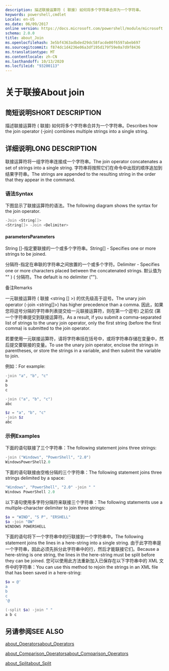 ```yaml
---
description: 描述联接运算符 ( 联接) 如何将多个字符串合并为一个字符串。
keywords: powershell,cmdlet
Locale: en-US
ms.date: 06/09/2017
online version: https://docs.microsoft.com/powershell/module/microsoft.powershell.core/about/about_join?view=powershell-5.1&WT.mc_id=ps-gethelp
schema: 2.0.0
title: about_Join
ms.openlocfilehash: 3e5bf4363adbded29dc58facde00f6597abeb697
ms.sourcegitcommit: f874dc1d4236e06a3df195d179f59e0a7d9f8436
ms.translationtype: MT
ms.contentlocale: zh-CN
ms.lasthandoff: 10/13/2020
ms.locfileid: "93200113"
---
```

# <a name="about-join"></a><span data-ttu-id="09a50-104">关于联接</span><span class="sxs-lookup"><span data-stu-id="09a50-104">About join</span></span>

## <a name="short-description"></a><span data-ttu-id="09a50-105">简短说明</span><span class="sxs-lookup"><span data-stu-id="09a50-105">SHORT DESCRIPTION</span></span>

<span data-ttu-id="09a50-106">描述联接运算符 ( 联接) 如何将多个字符串合并为一个字符串。</span><span class="sxs-lookup"><span data-stu-id="09a50-106">Describes how the join operator (-join) combines multiple strings into a single string.</span></span>

## <a name="long-description"></a><span data-ttu-id="09a50-107">详细说明</span><span class="sxs-lookup"><span data-stu-id="09a50-107">LONG DESCRIPTION</span></span>

<span data-ttu-id="09a50-108">联接运算符将一组字符串连接成一个字符串。</span><span class="sxs-lookup"><span data-stu-id="09a50-108">The join operator concatenates a set of strings into a single string.</span></span> <span data-ttu-id="09a50-109">字符串将按照它们在命令中出现的顺序追加到结果字符串。</span><span class="sxs-lookup"><span data-stu-id="09a50-109">The strings are appended to the resulting string in the order that they appear in the command.</span></span>

### <a name="syntax"></a><span data-ttu-id="09a50-110">语法</span><span class="sxs-lookup"><span data-stu-id="09a50-110">Syntax</span></span>

<span data-ttu-id="09a50-111">下图显示了联接运算符的语法。</span><span class="sxs-lookup"><span data-stu-id="09a50-111">The following diagram shows the syntax for the join operator.</span></span>

```powershell
-Join <String[]>
<String[]> -Join <Delimiter>
```

#### <a name="parameters"></a><span data-ttu-id="09a50-112">parameters</span><span class="sxs-lookup"><span data-stu-id="09a50-112">Parameters</span></span>

<span data-ttu-id="09a50-113">String []-指定要联接的一个或多个字符串。</span><span class="sxs-lookup"><span data-stu-id="09a50-113">String[] - Specifies one or more strings to be joined.</span></span>

<span data-ttu-id="09a50-114">分隔符-指定在串联的字符串之间放置的一个或多个字符。</span><span class="sxs-lookup"><span data-stu-id="09a50-114">Delimiter - Specifies one or more characters placed between the concatenated strings.</span></span> <span data-ttu-id="09a50-115">默认值为 "" )  ( 分隔符。</span><span class="sxs-lookup"><span data-stu-id="09a50-115">The default is no delimiter ("").</span></span>

<span data-ttu-id="09a50-116">备注</span><span class="sxs-lookup"><span data-stu-id="09a50-116">Remarks</span></span>

<span data-ttu-id="09a50-117">一元联接运算符 ( 联接 <string [] >) 的优先级高于逗号。</span><span class="sxs-lookup"><span data-stu-id="09a50-117">The unary join operator (-join <string[]>) has higher precedence than a comma.</span></span> <span data-ttu-id="09a50-118">因此，如果您将逗号分隔的字符串列表提交给一元联接运算符，则在第一个逗号) 之前仅 (第一个字符串提交到联接运算符。</span><span class="sxs-lookup"><span data-stu-id="09a50-118">As a result, if you submit a comma-separated list of strings to the unary join operator, only the first string (before the first comma) is submitted to the join operator.</span></span>

<span data-ttu-id="09a50-119">若要使用一元联接运算符，请将字符串括在括号中，或将字符串存储在变量中，然后提交要联接的变量。</span><span class="sxs-lookup"><span data-stu-id="09a50-119">To use the unary join operator, enclose the strings in parentheses, or store the strings in a variable, and then submit the variable to join.</span></span>

<span data-ttu-id="09a50-120">例如：</span><span class="sxs-lookup"><span data-stu-id="09a50-120">For example:</span></span>

```powershell
-join "a", "b", "c"
a
b
c

-join ("a", "b", "c")
abc

$z = "a", "b", "c"
-join $z
abc
```

### <a name="examples"></a><span data-ttu-id="09a50-121">示例</span><span class="sxs-lookup"><span data-stu-id="09a50-121">Examples</span></span>

<span data-ttu-id="09a50-122">下面的语句联接了三个字符串：</span><span class="sxs-lookup"><span data-stu-id="09a50-122">The following statement joins three strings:</span></span>

```powershell
-join ("Windows", "PowerShell", "2.0")
WindowsPowerShell2.0
```

<span data-ttu-id="09a50-123">下面的语句联接由空格分隔的三个字符串：</span><span class="sxs-lookup"><span data-stu-id="09a50-123">The following statement joins three strings delimited by a space:</span></span>

```powershell
"Windows", "PowerShell", "2.0" -join " "
Windows PowerShell 2.0
```

<span data-ttu-id="09a50-124">以下语句使用多字符分隔符来联接三个字符串：</span><span class="sxs-lookup"><span data-stu-id="09a50-124">The following statements use a multiple-character delimiter to join three strings:</span></span>

```powershell
$a = "WIND", "S P", "ERSHELL"
$a -join "OW"
WINDOWS POWERSHELL
```

<span data-ttu-id="09a50-125">下面的语句将下一个字符串中的行联接到一个字符串中。</span><span class="sxs-lookup"><span data-stu-id="09a50-125">The following statement joins the lines in a here-string into a single string.</span></span> <span data-ttu-id="09a50-126">由于此字符串是一个字符串，因此必须先拆分此字符串中的行，然后才能联接它们。</span><span class="sxs-lookup"><span data-stu-id="09a50-126">Because a here-string is one string, the lines in the here-string must be split before they can be joined.</span></span> <span data-ttu-id="09a50-127">您可以使用此方法重新加入已保存在以下字符串中的 XML 文件中的字符串：</span><span class="sxs-lookup"><span data-stu-id="09a50-127">You can use this method to rejoin the strings in an XML file that has been saved in a here-string:</span></span>

```powershell
$a = @'
a
b
c
'@

(-split $a) -join " "
a b c
```

## <a name="see-also"></a><span data-ttu-id="09a50-128">另请参阅</span><span class="sxs-lookup"><span data-stu-id="09a50-128">SEE ALSO</span></span>

[<span data-ttu-id="09a50-129">about_Operators</span><span class="sxs-lookup"><span data-stu-id="09a50-129">about_Operators</span></span>](about_Operators.md)

[<span data-ttu-id="09a50-130">about_Comparison_Operators</span><span class="sxs-lookup"><span data-stu-id="09a50-130">about_Comparison_Operators</span></span>](about_Comparison_Operators.md)

[<span data-ttu-id="09a50-131">about_Split</span><span class="sxs-lookup"><span data-stu-id="09a50-131">about_Split</span></span>](about_Split.md)
